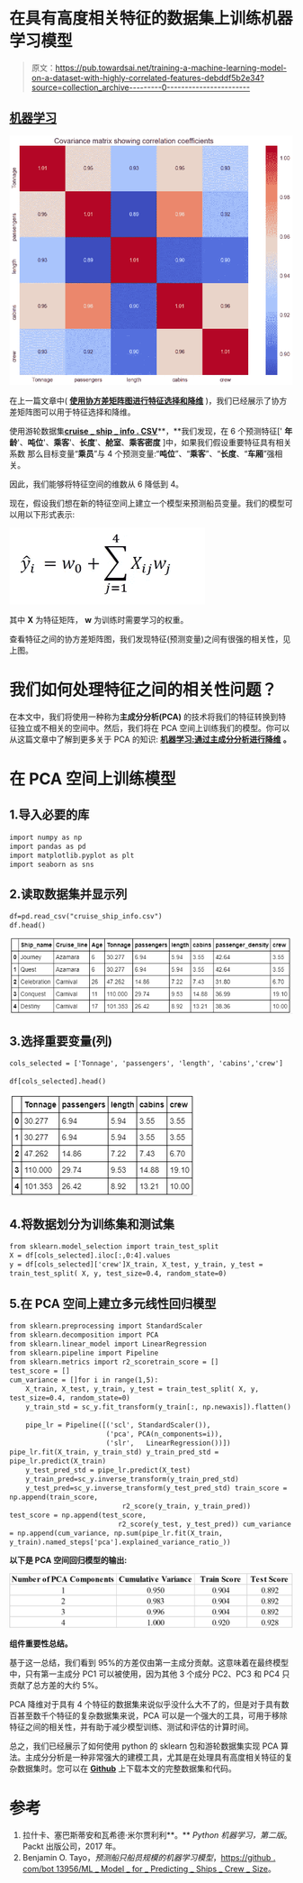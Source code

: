 # 在具有高度相关特征的数据集上训练机器学习模型

> 原文：<https://pub.towardsai.net/training-a-machine-learning-model-on-a-dataset-with-highly-correlated-features-debddf5b2e34?source=collection_archive---------0----------------------->

## [机器学习](https://towardsai.net/p/category/machine-learning)

![](img/5f8904fa88a51a041570c8afd4bf0a0f.png)

在上一篇文章中( [**使用协方差矩阵图进行特征选择和降维**](https://medium.com/towards-artificial-intelligence/feature-selection-and-dimensionality-reduction-using-covariance-matrix-plot-b4c7498abd07) )，我们已经展示了协方差矩阵图可以用于特征选择和降维。

使用游轮数据集[**cruise _ ship _ info . CSV**](https://github.com/bot13956/ML_Model_for_Predicting_Ships_Crew_Size)**，**我们发现，在 6 个预测特征[' **年龄**'、**吨位**'、**乘客**'、**长度**'、**舱室**、**乘客密度** ]中，如果我们假设重要特征具有相关系数 那么目标变量“**乘员**”与 4 个预测变量:“**吨位**”、“**乘客**”、“**长度**、“**车厢**”强相关。

因此，我们能够将特征空间的维数从 6 降低到 4。

现在，假设我们想在新的特征空间上建立一个模型来预测船员变量。我们的模型可以用以下形式表示:

![](img/d379c0c995273110b909feb13ddc71f1.png)

其中 **X** 为特征矩阵， **w** 为训练时需要学习的权重。

查看特征之间的协方差矩阵图，我们发现特征(预测变量)之间有很强的相关性，见上图。

# 我们如何处理特征之间的相关性问题？

在本文中，我们将使用一种称为**主成分分析(PCA)** 的技术将我们的特征转换到特征独立或不相关的空间中。然后，我们将在 PCA 空间上训练我们的模型。你可以从这篇文章中了解到更多关于 PCA 的知识: [**机器学习:通过主成分分析进行降维**](https://medium.com/towards-artificial-intelligence/machine-learning-dimensionality-reduction-via-principal-component-analysis-1bdc77462831) **。**

# 在 PCA 空间上训练模型

## 1.导入必要的库

```
import numpy as np
import pandas as pd
import matplotlib.pyplot as plt
import seaborn as sns
```

## 2.读取数据集并显示列

```
df=pd.read_csv("cruise_ship_info.csv")
df.head()
```

![](img/adf9217fbb37c2610b09bcc9463fec71.png)

## 3.选择重要变量(列)

```
cols_selected = ['Tonnage', 'passengers', 'length', 'cabins','crew']

df[cols_selected].head()
```

![](img/2803e73669d8c11205dff39ff538c77f.png)

## 4.将数据划分为训练集和测试集

```
from sklearn.model_selection import train_test_split
X = df[cols_selected].iloc[:,0:4].values     
y = df[cols_selected]['crew']X_train, X_test, y_train, y_test = train_test_split( X, y, test_size=0.4, random_state=0)
```

## 5.在 PCA 空间上建立多元线性回归模型

```
from sklearn.preprocessing import StandardScaler
from sklearn.decomposition import PCA
from sklearn.linear_model import LinearRegression
from sklearn.pipeline import Pipeline
from sklearn.metrics import r2_scoretrain_score = []
test_score = []
cum_variance = []for i in range(1,5):
    X_train, X_test, y_train, y_test = train_test_split( X, y, test_size=0.4, random_state=0)
    y_train_std = sc_y.fit_transform(y_train[:, np.newaxis]).flatten()

    pipe_lr = Pipeline([('scl', StandardScaler()),
                        ('pca', PCA(n_components=i)),
                        ('slr',   LinearRegression())])     pipe_lr.fit(X_train, y_train_std) y_train_pred_std = pipe_lr.predict(X_train)
    y_test_pred_std = pipe_lr.predict(X_test)
    y_train_pred=sc_y.inverse_transform(y_train_pred_std)
    y_test_pred=sc_y.inverse_transform(y_test_pred_std) train_score = np.append(train_score, 
                            r2_score(y_train, y_train_pred)) test_score = np.append(test_score, 
                           r2_score(y_test, y_test_pred)) cum_variance = np.append(cum_variance, np.sum(pipe_lr.fit(X_train, y_train).named_steps['pca'].explained_variance_ratio_))
```

**以下是 PCA 空间回归模型的输出:**

![](img/bfde40f6413d253e6a4aa83d83ffe75b.png)

**组件重要性总结。**

基于这一总结，我们看到 95%的方差仅由第一主成分贡献。这意味着在最终模型中，只有第一主成分 PC1 可以被使用，因为其他 3 个成分 PC2、PC3 和 PC4 只贡献了总方差的大约 5%。

PCA 降维对于具有 4 个特征的数据集来说似乎没什么大不了的，但是对于具有数百甚至数千个特征的复杂数据集来说，PCA 可以是一个强大的工具，可用于移除特征之间的相关性，并有助于减少模型训练、测试和评估的计算时间。

总之，我们已经展示了如何使用 python 的 sklearn 包和游轮数据集实现 PCA 算法。主成分分析是一种非常强大的建模工具，尤其是在处理具有高度相关特征的复杂数据集时。您可以在 [**Github**](https://github.com/bot13956/ML_Model_for_Predicting_Ships_Crew_Size) 上下载本文的完整数据集和代码。

# 参考

1.  拉什卡、塞巴斯蒂安和瓦希德·米尔贾利利**。** *Python 机器学习，第二版*。Packt 出版公司，2017 年。
2.  Benjamin O. Tayo，*预测船只船员规模的机器学习模型*，[https://github . com/bot 13956/ML _ Model _ for _ Predicting _ Ships _ Crew _ Size](https://github.com/bot13956/ML_Model_for_Predicting_Ships_Crew_Size)。